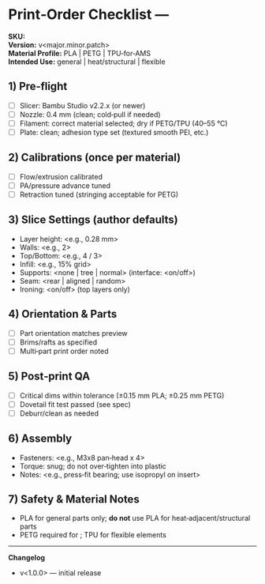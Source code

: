 # Print‑Order Checklist — <SKU name>

**SKU:** <sku-id>  
**Version:** v<major.minor.patch>  
**Material Profile:** PLA | PETG | TPU‑for‑AMS  
**Intended Use:** general | heat/structural | flexible

## 1) Pre‑flight
- [ ] Slicer: Bambu Studio v2.2.x (or newer)
- [ ] Nozzle: 0.4 mm (clean; cold‑pull if needed)
- [ ] Filament: correct material selected; dry if PETG/TPU (40–55 °C)
- [ ] Plate: clean; adhesion type set (textured smooth PEI, etc.)

## 2) Calibrations (once per material)
- [ ] Flow/extrusion calibrated  
- [ ] PA/pressure advance tuned  
- [ ] Retraction tuned (stringing acceptable for PETG)

## 3) Slice Settings (author defaults)
- Layer height: <e.g., 0.28 mm>
- Walls: <e.g., 2>
- Top/Bottom: <e.g., 4 / 3>
- Infill: <e.g., 15% grid>
- Supports: <none | tree | normal> (interface: <on/off>)
- Seam: <rear | aligned | random>
- Ironing: <on/off> (top layers only)

## 4) Orientation & Parts
- [ ] Part orientation matches preview  
- [ ] Brims/rafts as specified  
- [ ] Multi‑part print order noted

## 5) Post‑print QA
- [ ] Critical dims within tolerance (±0.15 mm PLA; ±0.25 mm PETG)  
- [ ] Dovetail fit test passed (see spec)  
- [ ] Deburr/clean as needed

## 6) Assembly
- Fasteners: <e.g., M3x8 pan‑head x 4>  
- Torque: snug; do not over‑tighten into plastic  
- Notes: <e.g., press‑fit bearing; use isopropyl on insert>

## 7) Safety & Material Notes
- PLA for general parts only; **do not** use PLA for heat‑adjacent/structural parts  
- PETG required for <list components>; TPU for flexible elements

---

**Changelog**  
- v<1.0.0> — initial release
